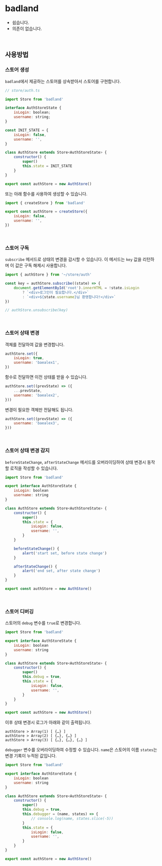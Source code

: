 # badland

- 쉽습니다.
- 의존이 없습니다.

<br>

## 사용방법

### 스토어 생성

`badland`에서 제공하는 스토어를 상속받아서 스토어를 구현합니다.

```js
// store/auth.ts

import Store from 'badland'

interface AuthStoreState {
    isLogin: boolean;
    username: string;
}

const INIT_STATE = {
    isLogin: false,
    username: '',
}

class AuthStore extends Store<AuthStoreState> {
    constructor() {
        super()
        this.state = INIT_STATE
    }
}

export const authStore = new AuthStore()
```

또는 아래 함수를 사용하여 생성할 수 있습니다.

```js
import { createStore } from 'badland'

export const authStore = createStore({
    isLogin: false,
    username: '',
})
```

<br>

### 스토어 구독

`subscribe` 메서드로 상태의 변경을 감시할 수 있습니다. 이 메서드는 `key` 값을 리턴하며 이 값은 구독 해제시 사용합니다. 

```js
import { authStore } from '~/store/auth'

const key = authStore.subscribe((state) => {
    document.getElementById('root').innerHTML = !state.isLogin
        ? `<div>로그인이 필요합니다.</div>`
        : `<div>${state.username}님 환영합니다!</div>`
})

// authStore.unsubscribe(key)
```

<br>

### 스토어 상태 변경

객체를 전달하여 값을 변경합니다.

```js
authStore.set({
    isLogin: true,
    username: 'baealex1',
})
```

함수로 전달하면 이전 상태를 받을 수 있습니다.

```js
authStore.set((prevState) => ({
    ...prevState,
    username: 'baealex2',
}))
```

변경이 필요한 객체만 전달해도 됩니다.

```js
authStore.set((prevState) => ({
    username: 'baealex3',
}))
```

<br>

### 스토어 상태 변경 감지

`beforeStateChange`, `afterStateChange` 메서드를 오버라이딩하여 상태 변경시 동작할 로직을 작성할 수 있습니다.

```js
import Store from 'badland'

export interface AuthStoreState {
    isLogin: boolean
    username: string
}

class AuthStore extends Store<AuthStoreState> {
    constructor() {
        super()
        this.state = {
            isLogin: false,
            username: '',
        }
    }

    beforeStateChange() {
        alert('start set, before state change')
    }

    afterStateChange() {
        alert('end set, after state change')
    }
}

export const authStore = new AuthStore()
```

<br>

### 스토어 디버깅

스토어의 `debug` 변수를 `true`로 변경합니다.

```js
import Store from 'badland'

export interface AuthStoreState {
    isLogin: boolean
    username: string
}

class AuthStore extends Store<AuthStoreState> {
    constructor() {
        super()
        this.debug = true,
        this.state = {
            isLogin: false,
            username: '',
        }
    }
}

export const authStore = new AuthStore()
```

이후 상태 변경시 로그가 아래와 같이 출력됩니다.

```
authStore > Array(1) [ {…} ]
authStore > Array(2) [ {…}, {…} ]
authStore > Array(3) [ {…}, {…}, {…} ]
```

`debugger` 변수를 오버라이딩하여 수정할 수 있습니다. `name`은 스토어의 이름 `states`는 변경 기록이 누적된 값입니다.

```js
import Store from 'badland'

export interface AuthStoreState {
    isLogin: boolean
    username: string
}

class AuthStore extends Store<AuthStoreState> {
    constructor() {
        super()
        this.debug = true,
        this.debugger = (name, states) => {
            // console.log(name, states.slice(-5))
        }
        this.state = {
            isLogin: false,
            username: '',
        }
    }
}

export const authStore = new AuthStore()
```
